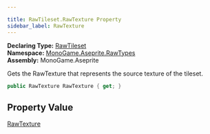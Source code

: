 ```yaml
---

title: RawTileset.RawTexture Property
sidebar_label: RawTexture
---
```

**Declaring Type:** [RawTileset](../)  
**Namespace:** [MonoGame.Aseprite.RawTypes](../../)  
**Assembly:** MonoGame.Aseprite

Gets the RawTexture that represents the source texture of the tileset.

```csharp
public RawTexture RawTexture { get; }
```

## Property Value

[RawTexture](../../RawTexture/)


